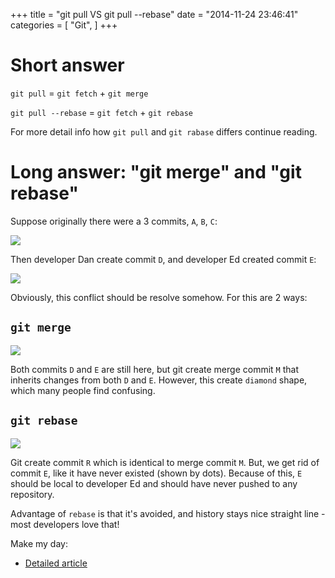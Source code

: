 +++
title = "git pull VS git pull --rebase"
date = "2014-11-24 23:46:41"
categories = [
    "Git",
]
+++

<!--more-->

# Short answer

`git pull` = `git fetch` + `git merge`

`git pull --rebase` = `git fetch` + `git rebase`

For more detail info how `git pull` and `git rabase` differs continue reading.

#  Long answer: "git merge" and "git rebase"

Suppose originally there were a 3 commits, `A`, `B`, `C`:

![](http://i.stack.imgur.com/lJRq7.png)

Then developer Dan create commit `D`, and developer Ed created commit `E`:

![](http://i.stack.imgur.com/pK7Zb.png)

Obviously, this conflict should be resolve somehow. For this are 2 ways:

##	`git merge`

![](http://i.stack.imgur.com/9Ul5w.png)

Both commits `D` and `E` are still here, but git create merge commit `M` that inherits changes from both `D` and `E`. However, this create `diamond` shape, which many people find confusing.

##	`git rebase`

![](http://i.stack.imgur.com/TvXuJ.png)

Git create commit `R` which is identical to merge commit `M`. But, we get rid of commit `E`, like it have never existed (shown by dots). Because of this, `E` should be local to developer Ed and should have never pushed to any repository.

Advantage of `rebase` is that it's avoided, and history stays nice straight line - most developers love that!

Make my day:
*	[Detailed article](https://www.atlassian.com/git/tutorials/merging-vs-rebasing)